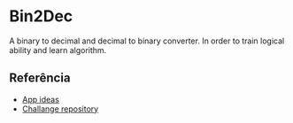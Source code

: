 
# Bin2Dec
A binary to decimal and decimal to binary converter.
In order to train logical ability and learn algorithm.



## Referência

 - [App ideas](https://github.com/florinpop17/app-ideas)
 - [Challange repository](https://github.com/florinpop17/app-ideas/blob/master/Projects/1-Beginner/Bin2Dec-App.md)
